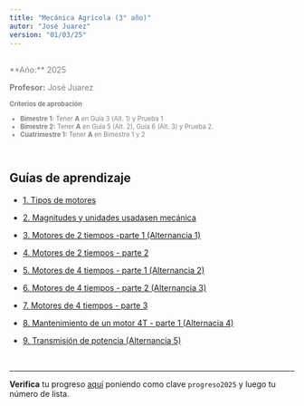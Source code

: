 ```yaml
---
title: "Mecánica Agrícola (3° año)"
autor: "José Juarez"
version: "01/03/25"
---
```


<span hidden>Local path of the file: "H:/"</span>
<span hidden>Local path of images: "H:/"</span>

<br>

<div class="grey3">
**Año:** 2025

**Profesor:** José Juarez

<div class="size80">

**Criterios de aprobación**

- **Bimestre 1:** Tener **A** en Guía 3 (Alt. 1) y Prueba 1
- **Bimestre 2:** Tener **A** en Guía 5 (Alt. 2), Guía 6 (Alt. 3) y Prueba 2.
- **Cuatrimestre 1:** Tener **A** en Bimestre 1 y 2

</div>

</div>

<br>

## Guías de aprendizaje

- [1. Tipos de motores](01_motores.html)

- [2. Magnitudes y unidades usadasen mecánica](02_magnitudes_unidades.html)

- [3. Motores de 2 tiempos -parte 1 (Alternancia 1)](03_mot2t_unidades_1.html)

- [4. Motores de 2 tiempos - parte 2](04_mot2t_2.html)

- [5. Motores de 4 tiempos - parte 1 (Alternancia 2)](05_mot4t_1.html)

- [6. Motores de 4 tiempos - parte 2 (Alternancia 3)](06_motor4t_2.html)

- [7. Motores de 4 tiempos - parte 3](07_mot4t_3.html)

- [8. Mantenimiento de un motor 4T - parte 1 (Alternacia 4)](08_mantenimiento_motor_4t.html)

- [9. Transmisión de potencia (Alternancia 5)](09_transmision.html)


<span hidden>Fin archivo</span>

<br>

---

**Verifica** tu progreso [aquí](https://iosephj.pythonanywhere.com/notas/cfr_mec3_25) poniendo como clave `progreso2025` y luego tu número de lista.

<!-- HTML style definitions -->
<style>
/* Colors */
.grey1 {color: #b3b3b3;} /* my light-grey */
.grey2 {color: #999999;} /* my middle-grey */
.grey3 {color: #808080;} /* my dark-grey */
.blue1 {color: #6495ed;} /* nvim blue */
.blue2 {color: #276cdf;} /* Andrew Ng Blue */
.sky1 {color: #7dbed8;} /* nvim sky */
.sky2 {color: #27a2db;}   /* my sky */
.green {color: #81b524;} /* my green */
.red1 {color: #ec5469;} /* my coral-red */
.red2 {color: #f44336;} /* my red */
.rose {color: #ec9998:} /* nvim rose */
.gold {color: #df9d43;} /* Andrew Ng gold */
.orange1 {color: #fda556;} /* nvim orange */
.orange2 {color: #ff9505;} /*Andrew Ng orange */
.purple1 {color: #ff40ff;} /* Andrew Ng purple */
.purple2 {color: #d164d7;} /* Andrew Ng purple */
/* Font Size */
.size90 {font-size: 0.9em;}
.size85 {font-size: 0.85em;}
.size80 {font-size: 0.8em;}
.size70 {font-size: 0.7em;}
</style>
<!-- Use <span> inline and <div> with several lines --->
